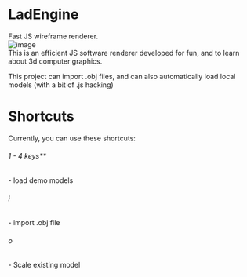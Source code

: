 # LadEngine
Fast JS wireframe renderer.
<br>
![image](https://github.com/aladvs/LadEngine/assets/78510667/f9c84241-1047-4427-bbec-b69ec0d83fd9) <br>
This is an efficient JS software renderer developed for fun, and to learn about 3d computer graphics.

This project can import .obj files, and can also automatically load local models (with a bit of .js hacking)

# Shortcuts
Currently, you can use these shortcuts: <br>
<h6>1 - 4 keys**</ins></h6> - load demo models<br>
<h6>i</h6> - import .obj file<br>
<h6>o</h6> - Scale existing model<br>
